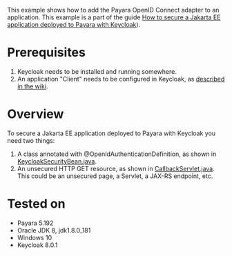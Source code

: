 This example shows how to add the Payara OpenID Connect adapter to an application. This example is a part of the guide [How to secure a Jakarta EE application deployed to Payara with Keycloak](https://github.com/bcgov/moh-iam/wiki/How-to-secure-a-Jakarta-EE-application-deployed-to-Payara-with-Keycloak)).

# Prerequisites

1. Keycloak needs to be installed and running somewhere.
2. An application "Client" needs to be configured in Keycloak, as [described in the wiki](https://github.com/bcgov/moh-iam/wiki/How-to-secure-a-Jakarta-EE-application-deployed-to-Payara-with-Keycloak).

# Overview

To secure a Jakarta EE application deployed to Payara with Keycloak you need two things:

1. A class annotated with @OpenIdAuthenticationDefinition, as shown in [KeycloakSecurityBean.java](https://github.com/bcgov/moh-iam/blob/master/keycloak-javaee-example/src/main/java/ca/bc/gov/health/security/KeycloakSecurityBean.java).
2. An unsecured HTTP GET resource, as shown in [CallbackServlet.java](https://github.com/bcgov/moh-iam/blob/master/keycloak-javaee-example/src/main/java/ca/bc/gov/health/security/CallbackServlet.java). This could be an unsecured page, a Servlet, a JAX-RS endpoint, etc.

# Tested on

* Payara 5.192
* Oracle JDK 8, jdk1.8.0_181
* Windows 10
* Keycloak 8.0.1
